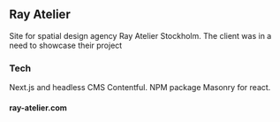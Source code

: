 ## Ray Atelier

Site for spatial design agency Ray Atelier Stockholm. The client was in a need to showcase their project

### Tech

Next.js and headless CMS Contentful. NPM package Masonry for react.

#### ray-atelier.com
